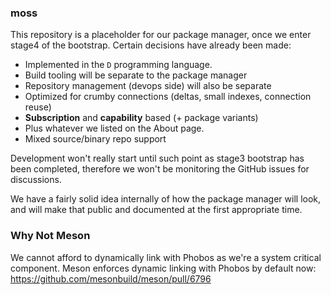 ### moss

This repository is a placeholder for our package manager, once we enter
stage4 of the bootstrap. Certain decisions have already been made:

 - Implemented in the `D` programming language.
 - Build tooling will be separate to the package manager
 - Repository management (devops side) will also be separate
 - Optimized for crumby connections (deltas, small indexes, connection reuse)
 - **Subscription** and **capability** based (+ package variants)
 - Plus whatever we listed on the About page.
 - Mixed source/binary repo support

Development won't really start until such point as stage3 bootstrap has
been completed, therefore we won't be monitoring the GitHub issues for
discussions.

We have a fairly solid idea internally of how the package manager will
look, and will make that public and documented at the first appropriate
time.

### Why Not Meson

We cannot afford to dynamically link with Phobos as we're a system
critical component. Meson enforces dynamic linking with Phobos by
default now: https://github.com/mesonbuild/meson/pull/6796
